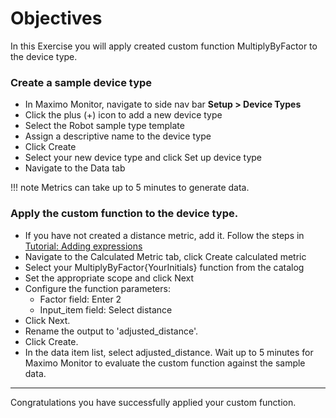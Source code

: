 # Objectives
In this Exercise you will apply created custom function MultiplyByFactor to the device type.

### Create a sample device type

- In Maximo Monitor, navigate to side nav bar  <b>Setup > Device Types</b>
- Click the plus (+) icon to add a new device type
- Select the Robot sample type template
- Assign a descriptive name to the device type
- Click Create
- Select your new device type and click Set up device type
- Navigate to the Data tab

!!! note
    Metrics can take up to 5 minutes to generate data.

### Apply the custom function to the device type.

- If you have not created a distance metric, add it. Follow the steps in [Tutorial: Adding expressions](https://www.ibm.com/docs/en/masv-and-l/maximo-monitor/cd?topic=tutorials-tutorial-adding-expressions)
- Navigate to the Calculated Metric tab, click Create calculated metric
- Select your MultiplyByFactor{YourInitials} function from the catalog
- Set the appropriate scope and click Next
- Configure the function parameters:
    - Factor field: Enter 2
    - Input_item field: Select distance
- Click Next.
- Rename the output to 'adjusted_distance'.
- Click Create.
- In the data item list, select adjusted_distance. Wait up to 5 minutes for Maximo Monitor to evaluate the custom function against the sample data.

---
Congratulations you have successfully applied your custom function.</br>
